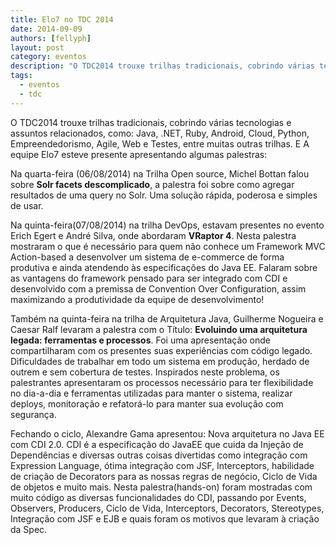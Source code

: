 ```yaml
---
title: Elo7 no TDC 2014
date: 2014-09-09
authors: [fellyph]
layout: post
category: eventos
description: "O TDC2014 trouxe trilhas tradicionais, cobrindo várias tecnologias e assuntos relacionados, como: Java, .NET, Ruby, Android, Cloud, Python, Empreendedorismo, Agile, Web e Testes..."
tags:
  - eventos
  - tdc
---
```


O TDC2014 trouxe trilhas tradicionais, cobrindo várias tecnologias e assuntos relacionados, como: Java, .NET, Ruby, Android, Cloud, Python, Empreendedorismo, Agile, Web e Testes, entre muitas outras trilhas. E A equipe Elo7 esteve presente apresentando algumas palestras:

Na quarta-feira (06/08/2014) na Trilha Open source, Michel Bottan falou sobre **Solr facets descomplicado**, a palestra foi sobre como agregar resultados de uma query no Solr. Uma solução rápida, poderosa e simples de usar.

Na quinta-feira(07/08/2014) na trilha DevOps, estavam presentes no evento Erich Egert e André Silva, onde abordaram **VRaptor 4**. Nesta palestra mostraram o que é necessário para quem não conhece um Framework MVC Action-based a desenvolver um sistema de e-commerce de forma produtiva e ainda atendendo às especificações do Java EE. Falaram sobre as vantagens do framework pensado para ser integrado com CDI e desenvolvido com a premissa de Convention Over Configuration, assim maximizando a produtividade da equipe de desenvolvimento!

Também na quinta-feira na trilha de Arquitetura Java, Guilherme Nogueira e Caesar Ralf levaram a palestra com o Título: **Evoluindo uma arquitetura legada: ferramentas e processos**. Foi uma apresentação onde compartilharam com os presentes suas experiências com código legado. Dificuldades de trabalhar em todo um sistema em produção, herdado de outrem e sem cobertura de testes. Inspirados neste problema, os palestrantes apresentaram os processos necessário para ter flexibilidade no dia-a-dia e ferramentas utilizadas para manter o sistema, realizar deploys, monitoração e refatorá-lo para manter sua evolução com segurança.

Fechando o ciclo, Alexandre Gama apresentou: Nova arquitetura no Java EE com CDI 2.0. CDI é a especificação do JavaEE que cuida da Injeção de Dependências e diversas outras coisas divertidas como integração com Expression Language, ótima integração com JSF, Interceptors, habilidade de criação de Decorators para as nossas regras de negócio, Ciclo de Vida de objetos e muito mais. Nesta palestra(hands-on) foram mostradas com muito código as diversas funcionalidades do CDI, passando por Events, Observers, Producers, Ciclo de Vida, Interceptors, Decorators, Stereotypes, Integração com JSF e EJB e quais foram os motivos que levaram à criação da Spec.
